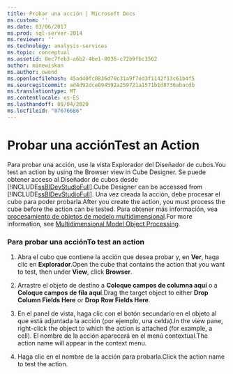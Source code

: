 ```yaml
---
title: Probar una acción | Microsoft Docs
ms.custom: ''
ms.date: 03/06/2017
ms.prod: sql-server-2014
ms.reviewer: ''
ms.technology: analysis-services
ms.topic: conceptual
ms.assetid: 0ec7feb3-a6b2-4be1-8036-c72b9fbc3562
author: minewiskan
ms.author: owend
ms.openlocfilehash: 45ad40fc0836d70c31a9f7ed3f1142f13c61b4f5
ms.sourcegitcommit: ad4d92dce894592a259721a1571b1d8736abacdb
ms.translationtype: MT
ms.contentlocale: es-ES
ms.lasthandoff: 08/04/2020
ms.locfileid: "87676686"
---
```

# <a name="test-an-action"></a><span data-ttu-id="96c2b-102">Probar una acción</span><span class="sxs-lookup"><span data-stu-id="96c2b-102">Test an Action</span></span>
  <span data-ttu-id="96c2b-103">Para probar una acción, use la vista Explorador del Diseñador de cubos.</span><span class="sxs-lookup"><span data-stu-id="96c2b-103">You test an action by using the Browser view in Cube Designer.</span></span> <span data-ttu-id="96c2b-104">Se puede obtener acceso al Diseñador de cubos desde [!INCLUDE[ssBIDevStudioFull](../../includes/ssbidevstudiofull-md.md)].</span><span class="sxs-lookup"><span data-stu-id="96c2b-104">Cube Designer can be accessed from [!INCLUDE[ssBIDevStudioFull](../../includes/ssbidevstudiofull-md.md)].</span></span> <span data-ttu-id="96c2b-105">Una vez creada la acción, debe procesar el cubo para poder probarla.</span><span class="sxs-lookup"><span data-stu-id="96c2b-105">After you create the action, you must process the cube before the action can be tested.</span></span> <span data-ttu-id="96c2b-106">Para obtener más información, vea [procesamiento de objetos de modelo multidimensional](processing-a-multidimensional-model-analysis-services.md).</span><span class="sxs-lookup"><span data-stu-id="96c2b-106">For more information, see [Multidimensional Model Object Processing](processing-a-multidimensional-model-analysis-services.md).</span></span>  
  
### <a name="to-test-an-action"></a><span data-ttu-id="96c2b-107">Para probar una acción</span><span class="sxs-lookup"><span data-stu-id="96c2b-107">To test an action</span></span>  
  
1.  <span data-ttu-id="96c2b-108">Abra el cubo que contiene la acción que desea probar y, en **Ver**, haga clic en **Explorador**.</span><span class="sxs-lookup"><span data-stu-id="96c2b-108">Open the cube that contains the action that you want to test, then under **View**, click **Browser**.</span></span>  
  
2.  <span data-ttu-id="96c2b-109">Arrastre el objeto de destino a **Coloque campos de columna aquí** o a **Coloque campos de fila aquí**.</span><span class="sxs-lookup"><span data-stu-id="96c2b-109">Drag the target object to either **Drop Column Fields Here** or **Drop Row Fields Here**.</span></span>  
  
3.  <span data-ttu-id="96c2b-110">En el panel de vista, haga clic con el botón secundario en el objeto al que está adjuntada la acción (por ejemplo, una celda).</span><span class="sxs-lookup"><span data-stu-id="96c2b-110">In the view pane, right-click the object to which the action is attached (for example, a cell).</span></span> <span data-ttu-id="96c2b-111">El nombre de la acción aparecerá en el menú contextual.</span><span class="sxs-lookup"><span data-stu-id="96c2b-111">The action name will appear in the context menu.</span></span>  
  
4.  <span data-ttu-id="96c2b-112">Haga clic en el nombre de la acción para probarla.</span><span class="sxs-lookup"><span data-stu-id="96c2b-112">Click the action name to test the action.</span></span>  
  
  
